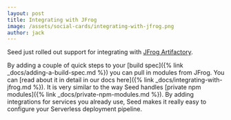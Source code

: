 ```yaml
---
layout: post
title: Integrating with JFrog
image: /assets/social-cards/integrating-with-jfrog.png
author: jack
---
```


Seed just rolled out support for integrating with [JFrog Artifactory](https://jfrog.com/artifactory/).

By adding a couple of quick steps to your [build spec]({% link _docs/adding-a-build-spec.md %}) you can pull in modules from JFrog. You can [read about it in detail in our docs here]({% link _docs/integrating-with-jfrog.md %}). It is very similar to the way Seed handles [private npm modules]({% link _docs/private-npm-modules.md %}). By adding integrations for services you already use, Seed makes it really easy to configure your Serverless deployment pipeline.
